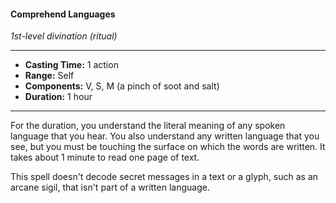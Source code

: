 #### Comprehend Languages
*1st-level divination (ritual)*
___
- **Casting Time:** 1 action
- **Range:** Self
- **Components:** V, S, M (a pinch of soot and salt)
- **Duration:** 1 hour
---
For the duration, you understand the literal meaning of any spoken language that you hear. You also understand any written language that you see, but you must be touching the surface on which the words are written. It takes about 1 minute to read one page of text.

This spell doesn't decode secret messages in a text or a glyph, such as an arcane sigil, that isn't part of a written language.